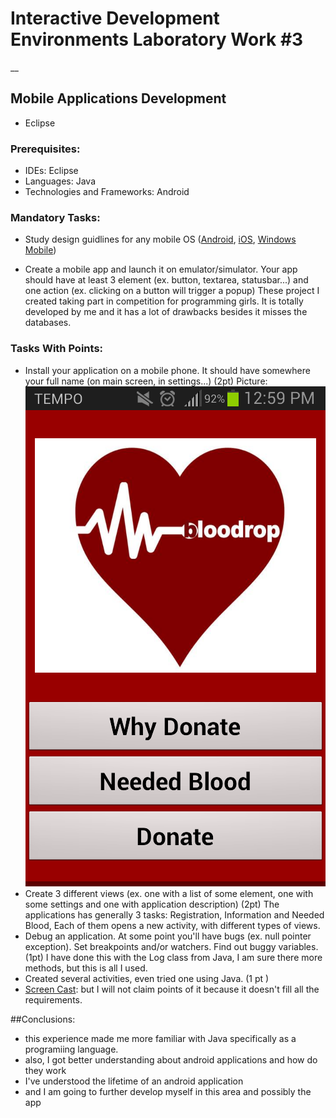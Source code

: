 # Interactive Development Environments Laboratory Work #3

__

## Mobile Applications Development
  - Eclipse

### Prerequisites:
  - IDEs: Eclipse
  - Languages: Java
  - Technologies and Frameworks: Android

### Mandatory Tasks:
  - Study design guidlines for any mobile OS ([Android](https://developer.android.com/design/index.html), [iOS](https://developer.apple.com/library/ios/documentation/userexperience/conceptual/MobileHIG/index.html), [Windows Mobile](http://dev.windowsphone.com/en-us/design))

  - Create a mobile app and launch it on emulator/simulator. Your app should have at least 3 element (ex. button, textarea, statusbar...) and one action (ex. clicking on a button will trigger a popup)
    These project I created taking part in competition for programming girls. It is totally developed by me and it has a lot of drawbacks besides it misses the databases. 
 
### Tasks With Points:
  - Install your application on a mobile phone. It should have somewhere your full name (on main screen, in settings...) (2pt)
    Picture:
    ![Android on Mobile Phone ](https://github.com/TUM-FAF/FAF-121-Alexa-Cristina/blob/master/IDE/Lab%233/screenshot_mobile.png)
  - Create 3 different views (ex. one with a list of some element, one with some settings and one with application description) (2pt)
    The applications has generally 3 tasks: Registration, Information and Needed Blood, Each of them opens a new activity, with different types of views.
  - Debug an application. At some point you'll have bugs (ex. null pointer exception). Set breakpoints and/or watchers. Find out buggy variables. (1pt)
    I have done this with the Log class from Java, I am sure there more methods, but this is all I used. 
  - Created several activities, even tried one using Java. (1 pt )
  - [Screen Cast](https://www.youtube.com/watch?v=xCnoHaPvaZs): but I will not claim points of it because it doesn't fill all the requirements. 

##Conclusions:
  - this experience made me more familiar with Java specifically as a programiing language. 
  - also, I got better understanding about android applications and how do they work
  - I've understood the lifetime of an android application
  - and I am going to further develop myself in this area and possibly the app

